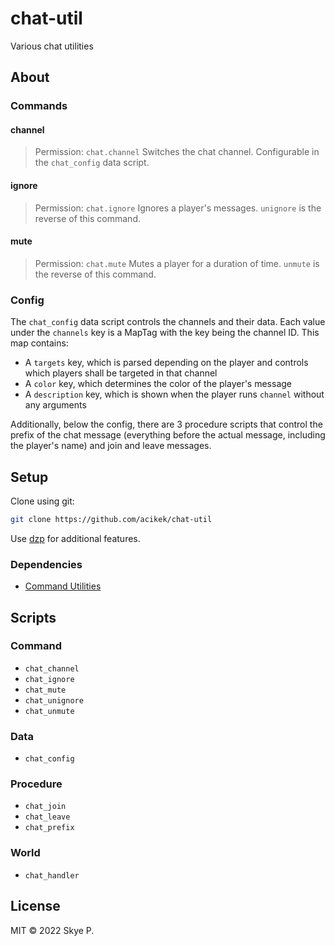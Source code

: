 # chat-util

Various chat utilities

## About

### Commands

#### channel

> Permission: `chat.channel`
Switches the chat channel. Configurable in the `chat_config` data script.

#### ignore

> Permission: `chat.ignore`
Ignores a player's messages. `unignore` is the reverse of this command.

#### mute

> Permission: `chat.mute`
Mutes a player for a duration of time. `unmute` is the reverse of this command.

### Config

The `chat_config` data script controls the channels and their data. Each value under the `channels` key is a MapTag with the key being the channel ID. This map contains:
- A `targets` key, which is parsed depending on the player and controls which players shall be targeted in that channel
- A `color` key, which determines the color of the player's message
- A `description` key, which is shown when the player runs `channel` without any arguments

Additionally, below the config, there are 3 procedure scripts that control the prefix of the chat message (everything before the actual message, including the player's name) and join and leave messages.

## Setup

Clone using git:
```sh
git clone https://github.com/acikek/chat-util
```
Use [dzp](https://github.com/acikek/dzp-rs) for additional features.

### Dependencies

- [Command Utilities](https://forum.denizenscript.com/resources/command-utilities.78/)

## Scripts

### Command

- `chat_channel`
- `chat_ignore`
- `chat_mute`
- `chat_unignore`
- `chat_unmute`

### Data

- `chat_config`

### Procedure

- `chat_join`
- `chat_leave`
- `chat_prefix`

### World

- `chat_handler`

## License

MIT © 2022 Skye P.